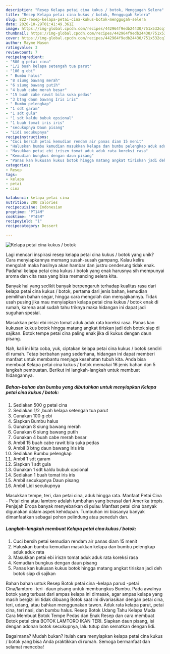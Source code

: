 ```yaml
---
description: "Resep Kelapa petai cina kukus / botok, Menggugah Selera"
title: "Resep Kelapa petai cina kukus / botok, Menggugah Selera"
slug: 822-resep-kelapa-petai-cina-kukus-botok-menggugah-selera
date: 2020-10-29T01:41:49.361Z
image: https://img-global.cpcdn.com/recipes/442964f9edb24430/751x532cq70/kelapa-petai-cina-kukus-botok-foto-resep-utama.jpg
thumbnail: https://img-global.cpcdn.com/recipes/442964f9edb24430/751x532cq70/kelapa-petai-cina-kukus-botok-foto-resep-utama.jpg
cover: https://img-global.cpcdn.com/recipes/442964f9edb24430/751x532cq70/kelapa-petai-cina-kukus-botok-foto-resep-utama.jpg
author: Mayme Mason
ratingvalue: 3
reviewcount: 7
recipeingredient:
- "500 g petai cina"
- "1/2 buah kelapa setengah tua parut"
- "100 g ebi"
- " Bumbu halus"
- "8 siung bawang merah"
- "6 siung bawang putih"
- "4 buah cabe merah besar"
- "15 buah cabe rawit bila suka pedas"
- "3 btng daun bawang Iris iris"
- " Bumbu pelengkap"
- "1 sdt garam"
- "1 sdt gula"
- "1 sdt kaldu bubuk opsional"
- "1 buah tomat iris iris"
- "secukupnya Daun pisang"
- "Lidi secukupnya"
recipeinstructions:
- "Cuci bersih petai kemudian rendam air panas diam 15 menit"
- "Haluskan bumbu kemudian masukkan kelapa dan bumbu pelengkap aduk aduk rata"
- "Masukkan petai ebi iriszn tomat aduk aduk rata koreksi rasa"
- "Kemudian bungkus dengan daun pisang"
- "Panas kan kukusan kukus botok hingga matang angkat tiriskan jadi deh botok siap di sajikan"
categories:
- Resep
tags:
- kelapa
- petai
- cina

katakunci: kelapa petai cina 
nutrition: 280 calories
recipecuisine: Indonesian
preptime: "PT14M"
cooktime: "PT45M"
recipeyield: "1"
recipecategory: Dessert

---
```



![Kelapa petai cina kukus / botok](https://img-global.cpcdn.com/recipes/442964f9edb24430/751x532cq70/kelapa-petai-cina-kukus-botok-foto-resep-utama.jpg)

Lagi mencari inspirasi resep kelapa petai cina kukus / botok yang unik? Cara menyiapkannya memang susah-susah gampang. Kalau keliru mengolah maka hasilnya akan hambar dan justru cenderung tidak enak. Padahal kelapa petai cina kukus / botok yang enak harusnya sih mempunyai aroma dan cita rasa yang bisa memancing selera kita.

Banyak hal yang sedikit banyak berpengaruh terhadap kualitas rasa dari kelapa petai cina kukus / botok, pertama dari jenis bahan, kemudian pemilihan bahan segar, hingga cara mengolah dan menyajikannya. Tidak usah pusing jika mau menyiapkan kelapa petai cina kukus / botok enak di rumah, karena asal sudah tahu triknya maka hidangan ini dapat jadi suguhan spesial.

Masukkan petai ebi iriszn tomat aduk aduk rata koreksi rasa. Panas kan kukusan kukus botok hingga matang angkat tiriskan jadi deh botok siap di sajikan. Botok tempe petai cina paling enak jika di kukus dengan daun pisang.


Nah, kali ini kita coba, yuk, ciptakan kelapa petai cina kukus / botok sendiri di rumah. Tetap berbahan yang sederhana, hidangan ini dapat memberi manfaat untuk membantu menjaga kesehatan tubuh kita. Anda bisa membuat Kelapa petai cina kukus / botok memakai 16 jenis bahan dan 5 langkah pembuatan. Berikut ini langkah-langkah untuk membuat hidangannya.

<!--inarticleads1-->

##### Bahan-bahan dan bumbu yang dibutuhkan untuk menyiapkan Kelapa petai cina kukus / botok:

1. Sediakan 500 g petai cina
1. Sediakan 1/2 ,buah kelapa setengah tua parut
1. Gunakan 100 g ebi
1. Siapkan  Bumbu halus
1. Gunakan 8 siung bawang merah
1. Gunakan 6 siung bawang putih
1. Gunakan 4 buah cabe merah besar
1. Ambil 15 buah cabe rawit bila suka pedas
1. Ambil 3 btng daun bawang Iris iris
1. Sediakan  Bumbu pelengkap
1. Ambil 1 sdt garam
1. Siapkan 1 sdt gula
1. Gunakan 1 sdt kaldu bubuk opsional
1. Sediakan 1 buah tomat iris iris
1. Ambil secukupnya Daun pisang
1. Ambil Lidi secukupnya


Masukkan tempe, teri, dan petai cina, aduk hingga rata. Manfaat Petai Cina - Petai cina atau lamtoro adalah tumbuhan yang berasal dari Amerika tropis. Penjajah Eropa banyak menyebarkan di pulau Manfaat petai cina banyak digunakan dalam aspek kehidupan. Tumbuhan ini biasanya banyak dimanfaatkan sebagai pohon pelindung atau peneduh dan. 

<!--inarticleads2-->

##### Langkah-langkah membuat Kelapa petai cina kukus / botok:

1. Cuci bersih petai kemudian rendam air panas diam 15 menit
1. Haluskan bumbu kemudian masukkan kelapa dan bumbu pelengkap aduk aduk rata
1. Masukkan petai ebi iriszn tomat aduk aduk rata koreksi rasa
1. Kemudian bungkus dengan daun pisang
1. Panas kan kukusan kukus botok hingga matang angkat tiriskan jadi deh botok siap di sajikan


Bahan bahan untuk Resep Botok petai cina -kelapa parud -petai Cina/lamtoro -teri -daun pisang untuk membungkus Bumbu. Pada awalnya botok yang terbuat dari ampas kelapa ini dimasak, agar ampas kelapa yang masih bergizi ini tidak dibuang Botok saat ini divariasikan dengan petai cina, teri, udang, atau bahkan menggunakan tawon. Aduk rata kelapa parut, petai cina, teri nasi, dan bumbu halus. Resep Botok Udang Tahu Kelapa Muda Cara Membuat Botok Tempe Pedas dan Enak Resep dan cara membuat Botok petai cina BOTOK LAMTORO IKAN TERI. Siapkan daun pisang, isi dengan adonan botok secukupnya, lalu tutup dan sematkan dengan lidi. 

Bagaimana? Mudah bukan? Itulah cara menyiapkan kelapa petai cina kukus / botok yang bisa Anda praktikkan di rumah. Semoga bermanfaat dan selamat mencoba!
